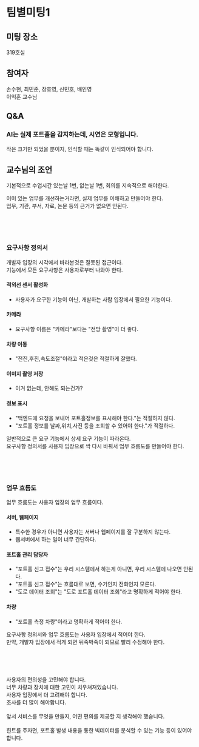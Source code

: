 # 팀별미팅1
## 미팅 장소
319호실<br>

## 참여자
손수현, 최민준, 장호영, 신민호, 배인영<br>
이익훈 교수님<br>

## Q&A
### AI는  실제 포트홀을 감지하는데, 시연은 모형입니다.
작은 크기만 되었을 뿐이지, 인식할 때는 똑같이 인식되어야 합니다.

## 교수님의 조언
기본적으로 수업시간 있는날 1번, 없는날 1번, 회의를 지속적으로 해야한다.<br>

이미 있는 업무를 개선하는거라면, 실제 업무를 이해하고 만들어야 한다.<br>
업무, 기관, 부서, 자료, 논문 등의 근거가 없으면 안된다.<br>

<br>
<br>
<br>

### 요구사항 정의서
개발자 입장의 시각에서 바라본것은 잘못된 접근이다.<br>
기능에서 모든 요구사항은 사용자로부터 나와야 한다.<br>

#### 적외선 센서 활성화
* 사용자가 요구한 기능이 아닌, 개발하는 사람 입장에서 필요한 기능이다.
#### 카메라
* 요구사항 이름은 "카메라"보다는 "전방 촬영"이 더 좋다.
#### 차량 이동
* "전진,후진,속도조절"이라고 적은것은 적절하게 잘했다.
#### 이미지 촬영 저장
* 이거 없는데, 안해도 되는건가?
#### 정보 표시
* "백엔드에 요청을 보내어 포트홀정보를 표시해야 한다."는 적절하지 않다.
* "포트홀 정보를 날짜,위치,사진 등을 조회할 수 있어야 한다."가 적절하다.

일반적으로 큰 요구 기능에서 상세 요구 기능이 따라온다.<br>
요구사항 정의서를 사용자 입장으로 싹 다시 바꿔서 업무 흐름도를 만들어야 한다.<br>

<br>
<br>
<br>

### 업무 흐름도
업무 흐름도는 사용자 입장의 업무 흐름이다.<br>


#### 서버, 웹페이지
* 특수한 경우가 아니면 사용자는 서버나 웹페이지를  잘 구분하지 않는다.
* 웹서버에서 하는 일이 너무 간단하다.
#### 포트홀 관리 담당자
* "포트홀 신고 접수"는 우리 시스템에서 하는게 아니면, 우리 시스템에 나오면 안된다.
* "포트홀 신고 접수"는 흐름대로 보면, 수기인지 전화인지 모른다.
* "도로 데이터 조회"는 "도로 포트홀 데이터 조회"라고 명확하게 적어야 한다.
#### 차량
* "포트홀 측정 차량"이라고 명확하게 적어야 한다.

요구사항 정의서와 업무 흐름도는 사용자 입장에서 적어야 한다.<br>
만약, 개발자 입장에서 적게 되면 뒤죽박죽이 되므로 빨리 수정해야 한다.<br>

<br>
<br>
<br>

사용자의 편의성을 고민해야 합니다.<br>
너무 차량과 장치에 대한 고민이 치우쳐져있습니다.<br>
사용자 입장에서 더 고려해야 합니다.<br>
조사를 더 많이 해야합니다.<br>
<br>
앞서 서비스를 무엇을 만들지, 어떤 편의를 제공할 지 생각해야 했습니다.<br>
<br>
힌트를 주자면, 포트홀 발생 내용을 통한 빅데이터를 분석할 수 있는 기능 등이 있어야 합니다.




